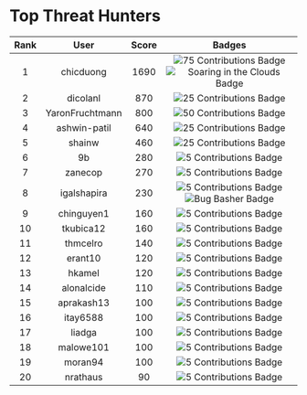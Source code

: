 # Top Threat Hunters 
|Rank|User|Score|Badges|
|:---:|:---:|:---:|:---:|
|1|chicduong | 1690 | ![75 Contributions Badge](https://sentineltelemetry.blob.core.windows.net/badgeimages/Frame%2028.png)![Soaring in the Clouds Badge](https://sentineltelemetry.blob.core.windows.net/badgeimages/Frame%2022.png)|
|2|dicolanl | 870 | ![25 Contributions Badge](https://sentineltelemetry.blob.core.windows.net/badgeimages/Frame%2026.png)|
|3|YaronFruchtmann |800  | ![50 Contributions Badge](https://sentineltelemetry.blob.core.windows.net/badgeimages/Frame%2027.png)|
|4|ashwin-patil | 640 | ![25 Contributions Badge](https://sentineltelemetry.blob.core.windows.net/badgeimages/Frame%2026.png)|
|5|shainw | 460 | ![25 Contributions Badge](https://sentineltelemetry.blob.core.windows.net/badgeimages/Frame%2026.png)|
|6|9b | 280 | ![5 Contributions Badge](https://sentineltelemetry.blob.core.windows.net/badgeimages/Frame%2025.png)|
|7|zanecop | 270 | ![5 Contributions Badge](https://sentineltelemetry.blob.core.windows.net/badgeimages/Frame%2025.png)|
|8|igalshapira | 230 | ![5 Contributions Badge](https://sentineltelemetry.blob.core.windows.net/badgeimages/Frame%2025.png)![Bug Basher Badge](https://sentineltelemetry.blob.core.windows.net/badgeimages/Frame%2018.png)|
|9|chinguyen1 | 160 | ![5 Contributions Badge](https://sentineltelemetry.blob.core.windows.net/badgeimages/Frame%2024.png)|
|10|tkubica12| 160 | ![5 Contributions Badge](https://sentineltelemetry.blob.core.windows.net/badgeimages/Frame%2024.png)|
|11|thmcelro | 140 | ![5 Contributions Badge](https://sentineltelemetry.blob.core.windows.net/badgeimages/Frame%2024.png)|
|12|erant10 | 120 | ![5 Contributions Badge](https://sentineltelemetry.blob.core.windows.net/badgeimages/Frame%2025.png)|
|13|hkamel | 120 | ![5 Contributions Badge](https://sentineltelemetry.blob.core.windows.net/badgeimages/Frame%2024.png)|
|14|alonalcide | 110 | ![5 Contributions Badge](https://sentineltelemetry.blob.core.windows.net/badgeimages/Frame%2024.png)|
|15|aprakash13 | 100 | ![5 Contributions Badge](https://sentineltelemetry.blob.core.windows.net/badgeimages/Frame%2024.png)|
|16|itay6588 | 100 | ![5 Contributions Badge](https://sentineltelemetry.blob.core.windows.net/badgeimages/Frame%2024.png)|
|17|liadga | 100 | ![5 Contributions Badge](https://sentineltelemetry.blob.core.windows.net/badgeimages/Frame%2024.png)|
|18|malowe101 | 100 | ![5 Contributions Badge](https://sentineltelemetry.blob.core.windows.net/badgeimages/Frame%2024.png)|
|19|moran94 | 100 | ![5 Contributions Badge](https://sentineltelemetry.blob.core.windows.net/badgeimages/Frame%2025.png)|
|20|nrathaus | 90 | ![5 Contributions Badge](https://sentineltelemetry.blob.core.windows.net/badgeimages/Frame%2024.png)|
